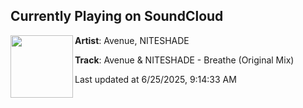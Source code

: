 ## Currently Playing on SoundCloud

[<img align="left" width="100" src="https://i1.sndcdn.com/artworks-m1bXSDxomyJhyH9N-JjM7CA-t500x500.png">](https://soundcloud.com/thiccfreqness/avenue-niteshade-breathe-original-mix)

**Artist**: Avenue, NITESHADE 

**Track**: Avenue & NITESHADE - Breathe (Original Mix)

Last updated at 6/25/2025, 9:14:33 AM
